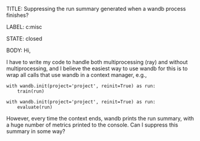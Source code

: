 TITLE:
Suppressing the run summary generated when a wandb process finishes?

LABEL:
c:misc

STATE:
closed

BODY:
Hi, 

I have to write my code to handle both multiprocessing (ray) and without multiprocessing, and I believe the easiest way to use wandb for this is to wrap all calls that use wandb in a context manager, e.g.,

```
with wandb.init(project='project', reinit=True) as run:
    train(run)

with wandb.init(project='project', reinit=True) as run:
    evaluate(run)
```

However, every time the context ends, wandb prints the run summary, with a huge number of metrics printed to the console. Can I suppress this summary in some way?

